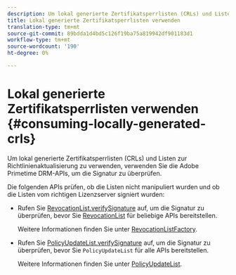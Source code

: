 ```yaml
---
description: Um lokal generierte Zertifikatsperrlisten (CRLs) und Listen zur Richtlinienaktualisierung zu verwenden, verwenden Sie die Adobe Primetime DRM-APIs, um die Signatur zu überprüfen.
title: Lokal generierte Zertifikatsperrlisten verwenden
translation-type: tm+mt
source-git-commit: 89bdda1d4bd5c126f19ba75a819942df901183d1
workflow-type: tm+mt
source-wordcount: '190'
ht-degree: 0%

---
```



# Lokal generierte Zertifikatsperrlisten verwenden {#consuming-locally-generated-crls}

Um lokal generierte Zertifikatsperrlisten (CRLs) und Listen zur Richtlinienaktualisierung zu verwenden, verwenden Sie die Adobe Primetime DRM-APIs, um die Signatur zu überprüfen.

Die folgenden APIs prüfen, ob die Listen nicht manipuliert wurden und ob die Listen vom richtigen Lizenzserver signiert wurden:

* Rufen Sie [RevocationList.verifySignature](https://help.adobe.com/en_US/primetime/api/drm-apis/server/javadocs-flashaccess-pro/com/adobe/flashaccess/sdk/revocation/RevocationList.html#verifySignature(java.security.cert.X509Certificate)) auf, um die Signatur zu überprüfen, bevor Sie [RevocationList](https://help.adobe.com/en_US/primetime/api/drm-apis/server/javadocs-flashaccess-pro/com/adobe/flashaccess/sdk/revocation/RevocationList.html) für beliebige APIs bereitstellen.

   Weitere Informationen finden Sie unter [RevocationListFactory](https://help.adobe.com/en_US/primetime/api/drm-apis/server/javadocs-flashaccess-pro/com/adobe/flashaccess/sdk/revocation/RevocationListFactory.html).

* Rufen Sie [PolicyUpdateList.verifySignature](https://help.adobe.com/en_US/primetime/api/drm-apis/server/javadocs-flashaccess-pro/com/adobe/flashaccess/sdk/policyupdate/PolicyUpdateList.html#verifySignature(java.security.cert.X509Certificate)) auf, um die Signatur zu überprüfen, bevor Sie `PolicyUpdateList` für alle APIs bereitstellen.

   Weitere Informationen finden Sie unter [PolicyUpdateList](https://help.adobe.com/en_US/primetime/api/drm-apis/server/javadocs-flashaccess-pro/com/adobe/flashaccess/sdk/policyupdate/PolicyUpdateList.html).

